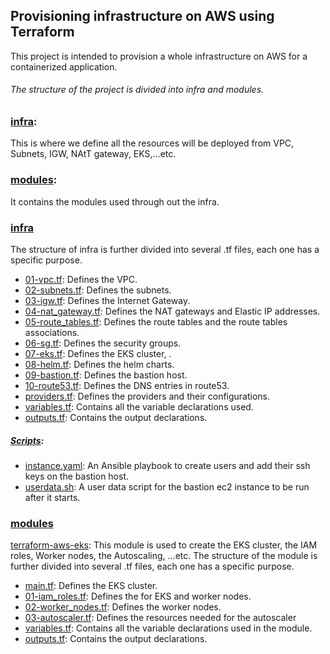 ## Provisioning infrastructure on AWS using Terraform  
This project is intended to provision a whole infrastructure on AWS for a containerized application.

###### The structure of the project is divided into infra and modules.
### [infra](./infra/): 
This is where we define all the resources will be deployed from VPC, Subnets, IGW, NAtT gateway, EKS,...etc.
### [modules](./modules/): 
It contains the modules used through out the infra.

### [infra](./infra/)
The structure of infra is further divided into several .tf files, each one has a specific purpose.
- [01-vpc.tf](./infra/01-vpc.tf): Defines the VPC.
- [02-subnets.tf](./infra/01-vpc.tf): Defines the subnets.
- [03-igw.tf](./infra/03-igw.tf): Defines the Internet Gateway.
- [04-nat_gateway.tf](./infra/04-nat_gateway.tf): Defines the NAT gateways and Elastic IP addresses.
- [05-route_tables.tf](./infra/05-route_tables.tf): Defines the route tables and the route tables associations.
- [06-sg.tf](./infra/06-sg.tf): Defines the security groups.
- [07-eks.tf](./infra/07-eks.tf): Defines the EKS cluster, .
- [08-helm.tf](./infra/08-helm.tf): Defines the helm charts.
- [09-bastion.tf](./infra/09-bastion.tf): Defines the bastion host.
- [10-route53.tf](./infra/10-route53.tf): Defines the DNS entries in route53.
- [providers.tf](./infra/providers.tf): Defines the providers and their configurations.
- [variables.tf](./infra/variables.tf): Contains all the variable declarations used.
- [outputs.tf](./infra/variables.tf): Contains the output declarations.
##### [Scripts](./infra/scripts/):
- [instance.yaml](./infra/scripts/instance.yaml): An Ansible playbook to create users and add their ssh keys on the bastion host. 
- [userdata.sh](./infra/scripts/userdata.sh): A user data script for the bastion ec2 instance to be run after it starts.

### [modules](./modules/)
[terraform-aws-eks](./terraform-aws-eks): This module is used to create the EKS cluster, the IAM roles, Worker nodes, the Autoscaling, ...etc.
The structure of the module is further divided into several .tf files, each one has a specific purpose.
- [main.tf](./modules/terraform-aws-eks/main.tf): Defines the EKS cluster.
- [01-iam_roles.tf](./modules/terraform-aws-eks/01-iam_roles.tf): Defines the for EKS and worker nodes.
- [02-worker_nodes.tf](./modules/terraform-aws-eks/02-worker_nodes.tf): Defines the worker nodes.
- [03-autoscaler.tf](./modules/terraform-aws-eks/03-autoscaler.tf): Defines the resources needed for the autoscaler
- [variables.tf](./modules/terraform-aws-eks/variables.tf): Contains all the variable declarations used in the module.
- [outputs.tf](./modules/terraform-aws-eks/outputs.tf): Contains the output declarations.

